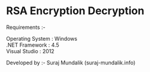 # RSA Encryption Decryption
Requirements :-  

Operating System : Windows  
.NET Framework   : 4.5  
Visual Studio 	 : 2012  

Developed by :- Suraj Mundalik (suraj-mundalik.info)  


